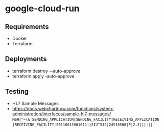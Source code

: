 # google-cloud-run

## Requirements
  - Docker
  - Terraform

## Deployments
 - terraform destroy --auto-approve
 - terraform apply -auto-approve


## Testing
- HL7 Sample Messages
- https://docs.webchartnow.com/functions/system-administration/interfaces/sample-hl7-messages/
```MSH|^~\&|SENDING_APPLICATION|SENDING_FACILITY|RECEIVING_APPLICATION|RECEIVING_FACILITY|20110613061611||SIU^S12|24916560|P|2.3||||||```
`
